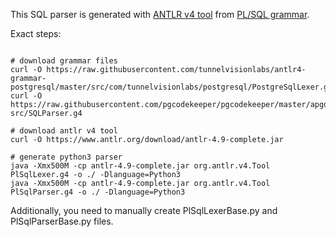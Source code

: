 This SQL parser is generated with [ANTLR v4 tool](https://github.com/antlr/antlr4) from [PL/SQL grammar](https://github.com/antlr/grammars-v4/tree/master/sql/plsql).

Exact steps:

```shell

# download grammar files
curl -O https://raw.githubusercontent.com/tunnelvisionlabs/antlr4-grammar-postgresql/master/src/com/tunnelvisionlabs/postgresql/PostgreSqlLexer.g4
curl -O https://raw.githubusercontent.com/pgcodekeeper/pgcodekeeper/master/apgdiff/antlr-src/SQLParser.g4

# download antlr v4 tool
curl -O https://www.antlr.org/download/antlr-4.9-complete.jar

# generate python3 parser
java -Xmx500M -cp antlr-4.9-complete.jar org.antlr.v4.Tool PlSqlLexer.g4 -o ./ -Dlanguage=Python3
java -Xmx500M -cp antlr-4.9-complete.jar org.antlr.v4.Tool PlSqlParser.g4 -o ./ -Dlanguage=Python3

```

Additionally, you need to manually create PlSqlLexerBase.py and PlSqlParserBase.py files.
